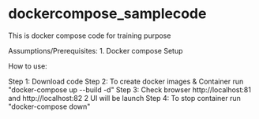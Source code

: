 # dockercompose_samplecode
This is docker compose code for training purpose

 Assumptions/Prerequisites:
        1. Docker compose Setup

 How to use:

  Step 1: Download code
  Step 2: To create docker images & Container
          run "docker-compose up --build -d"
  Step 3: Check browser http://localhost:81 and http://localhost:82 2 UI will be launch
  Step 4: To stop container
          run "docker-compose down"
